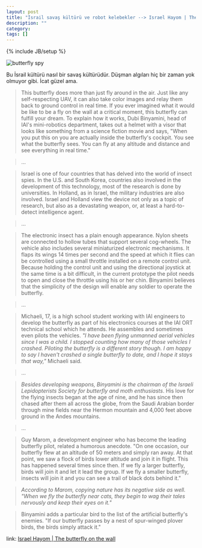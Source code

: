 ```yaml
---
layout: post
title: "İsrail savaş kültürü ve robot kelebekler --> Israel Hayom | The butterfly on the wall"
description: ""
category: 
tags: []
---
```

{% include JB/setup %}

![butterfly spy](http://www.israelhayom.com/site/upload/photos/2012/05/11/133672331624455261a_b.jpg)

Bu İsrail kültürü nasıl bir savaş kültürüdür. Düşman algıları hiç bir zaman yok olmuyor gibi. İcat güzel ama.

> This butterfly does more than just fly around in the air. Just like any self-respecting UAV, it can also take color images and relay them back to ground control in real time. If you ever imagined what it would be like to be a fly on the wall at a critical moment, this butterfly can fulfill your dream. To explain how it works, Dubi Binyamini, head of IAI's mini-robotics department, takes out a helmet with a visor that looks like something from a science fiction movie and says, "When you put this on you are actually inside the butterfly's cockpit. You see what the butterfly sees. You can fly at any altitude and distance and see everything in real time."

> ...
 
> Israel is one of four countries that has delved into the world of insect spies. In the U.S. and South Korea, countries also involved in the development of this technology, most of the research is done by universities. In Holland, as in Israel, the military industries are also involved. Israel and Holland view the device not only as a topic of research, but also as a devastating weapon, or, at least a hard-to-detect intelligence agent.
 
> ...
 
> The electronic insect has a plain enough appearance. Nylon sheets are connected to hollow tubes that support several cog-wheels. The vehicle also includes several miniaturized electronic mechanisms. It flaps its wings 14 times per second and the speed at which it flies can be controlled using a small throttle installed on a remote control unit. Because holding the control unit and using the directional joystick at the same time is a bit difficult, in the current prototype the pilot needs to open and close the throttle using his or her chin. Binyamini believes that the simplicity of the design will enable any soldier to operate the butterfly.
 
> ...
 
> Michaeli, 17, is a high school student working with IAI engineers to develop the butterfly as part of his electronics courses at the IAI ORT technical school which he attends. He assembles and sometimes even pilots the vehicles. *"I have been flying unmanned aerial vehicles since I was a child. I stopped counting how many of those vehicles I crashed. Piloting the butterfly is a different story though. I am happy to say I haven't crashed a single butterfly to date, and I hope it stays that way,"* Michaeli said.
 
> ...
 
> *Besides developing weapons, Binyamini is the chairman of the Israeli Lepidopterists Society for butterfly and moth enthusiasts*. His love for the flying insects began at the age of nine, and he has since then chased after them all across the globe, from the Saudi Arabian border through mine fields near the Hermon mountain and 4,000 feet above ground in the Andes mountains.
 
> ...
 
> Guy Marom, a development engineer who has become the leading butterfly pilot, related a humorous anecdote. "On one occasion, our butterfly flew at an altitude of 50 meters and simply ran away. At that point, we saw a flock of birds lower altitude and join it in flight. This has happened several times since then. If we fly a larger butterfly, birds will join it and let it lead the group. If we fly a smaller butterfly, insects will join it and you can see a trail of black dots behind it."
 
> *According to Marom, copying nature has its negative side as well. "When we fly the butterfly near cats, they begin to wag their tales nervously and keep their eyes on it."*
 
> Binyamini adds a particular bird to the list of the artificial butterfly's enemies. "If our butterfly passes by a nest of spur-winged plover birds, the birds simply attack it."


link: [Israel Hayom | The butterfly on the wall](http://www.israelhayom.com/site/newsletter_article.php?id=4294)

